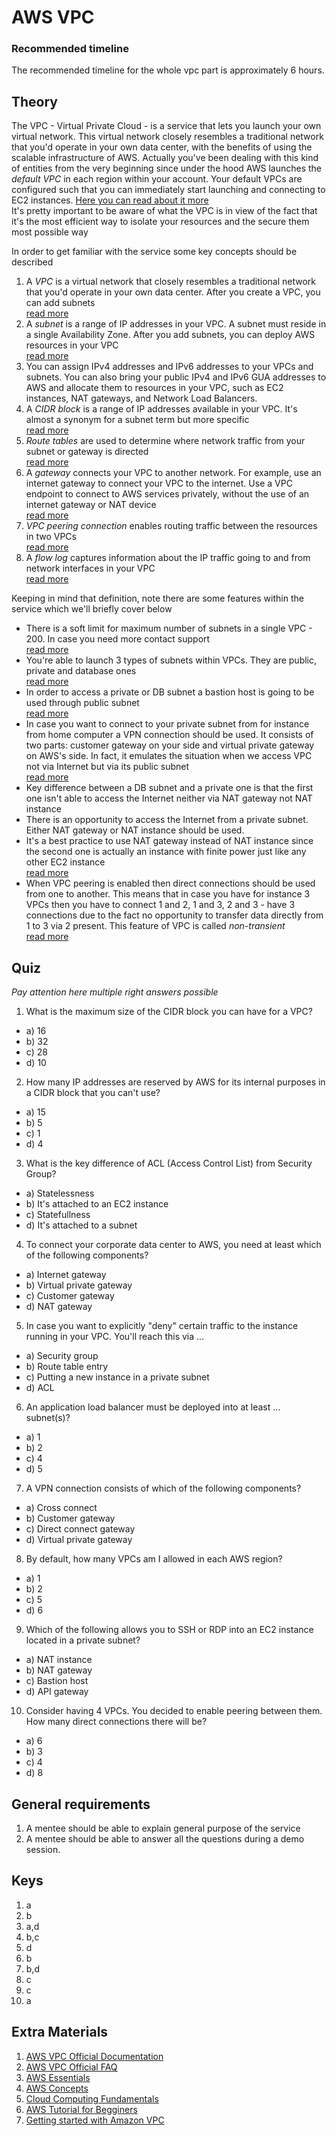 # AWS VPC

### Recommended timeline
The recommended timeline for the whole vpc part is approximately 6 hours.

## Theory

The VPC - Virtual Private Cloud - is a service that lets you launch your own virtual network. This virtual network closely resembles a traditional network that you'd operate in your own data center,
with the benefits of using the scalable infrastructure of AWS.
Actually you've been dealing with this kind of entities from the very beginning since under the hood AWS launches the *default VPC* in each region within your account.
Your default VPCs are configured such that you can immediately start launching and connecting to EC2 instances. [Here you can read about it more](https://docs.aws.amazon.com/vpc/latest/userguide/vpc-getting-started.html)
<br/>It's pretty important to be aware of what the VPC is in view of the fact that it's the most efficient way to isolate your resources and the secure them most possible way

In order to get familiar with the service some key concepts should be described
1. A *VPC* is a virtual network that closely resembles a traditional network that you'd operate in your own data center. After you create a VPC, you can add subnets <br/>[read more](https://docs.aws.amazon.com/vpc/latest/userguide/configure-your-vpc.html)
2. A *subnet* is a range of IP addresses in your VPC. A subnet must reside in a single Availability Zone. After you add subnets, you can deploy AWS resources in your VPC <br/>[read more](https://docs.aws.amazon.com/vpc/latest/userguide/configure-subnets.html)
3. You can assign IPv4 addresses and IPv6 addresses to your VPCs and subnets. You can also bring your public IPv4 and IPv6 GUA addresses to AWS and allocate them to resources in your VPC, such as EC2 instances, NAT gateways, and Network Load Balancers.
4. A *CIDR block* is a range of IP addresses available in your VPC. It's almost a synonym for a subnet term but more specific <br/>[read more](https://docs.aws.amazon.com/vpc/latest/userguide/configure-your-vpc.html#vpc-cidr-blocks)
5. *Route tables* are used to determine where network traffic from your subnet or gateway is directed  <br/>[read more](https://docs.aws.amazon.com/vpc/latest/userguide/VPC_Route_Tables.html)
6. A *gateway* connects your VPC to another network. For example, use an internet gateway to connect your VPC to the internet. Use a VPC endpoint to connect to AWS services privately, without the use of an internet gateway or NAT device  <br/>[read more](https://docs.aws.amazon.com/vpc/latest/userguide/extend-intro.html)
7. *VPC peering connection* enables routing traffic between the resources in two VPCs <br/>[read more](https://docs.aws.amazon.com/vpc/latest/peering/)
8. A *flow log* captures information about the IP traffic going to and from network interfaces in your VPC <br/>[read more](https://docs.aws.amazon.com/vpc/latest/userguide/flow-logs.html)


Keeping in mind that definition, note there are some features within the service which we'll briefly cover below

- There is a soft limit for maximum number of subnets in a single VPC - 200. In case you need more contact support <br/>[read more](https://aws.amazon.com/vpc/faqs/)
- You're able to launch 3 types of subnets within VPCs. They are public, private and database ones <br/>[read more](https://docs.aws.amazon.com/vpc/latest/userguide/VPC_Scenario2.html)
- In order to access a private or DB subnet a bastion host is going to be used through public subnet <br/>[read more](https://aws.amazon.com/quickstart/architecture/linux-bastion/)
- In case you want to connect to your private subnet from for instance from home computer a VPN connection should be used. It consists of two parts: customer gateway on your side and virtual private gateway on AWS's side. In fact, it emulates the situation when we access VPC not via Internet but via its public subnet <br/>[read more](https://docs.aws.amazon.com/vpc/latest/userguide/vpn-connections.html)
- Key difference between a DB subnet and a private one is that the first one isn't able to access the Internet neither via NAT gateway not NAT instance
- There is an opportunity to access the Internet from a private subnet. Either NAT gateway or NAT instance should be used.
- It's a best practice to use NAT gateway instead of NAT instance since the second one is actually an instance with finite power just like any other EC2 instance <br/>[read more](https://docs.aws.amazon.com/vpc/latest/userguide/vpc-nat-comparison.html)
- When VPC peering is enabled then direct connections should be used from one to another. This means that in case you have for instance 3 VPCs then you have to connect 1 and 2, 1 and 3, 2 and 3 - have 3 connections due to the fact no opportunity to transfer data directly from 1 to 3 via 2 present. This feature of VPC is called *non-transient* <br/>[read more](https://docs.aws.amazon.com/vpc/latest/peering/what-is-vpc-peering.html)

## Quiz

*Pay attention here multiple right answers possible*

1. What is the maximum size of the CIDR block you can have for a VPC?
- a) 16
- b) 32
- c) 28
- d) 10
2. How many IP addresses are reserved by AWS for its internal purposes in a CIDR block that you can't use?
- a) 15
- b) 5
- c) 1
- d) 4
3. What is the key difference of ACL (Access Control List) from Security Group?
- a) Statelessness
- b) It's attached to an EC2 instance
- c) Statefullness
- d) It's attached to a subnet
4. To connect your corporate data center to AWS, you need at least which of the following components?
- a) Internet gateway
- b) Virtual private gateway
- c) Customer gateway
- d) NAT gateway
5. In case you want to explicitly "deny" certain traffic to the instance running in your VPC. You'll reach this via ...
- a) Security group
- b) Route table entry
- c) Putting a new instance in a private subnet
- d) ACL
6. An application load balancer must be deployed into at least ... subnet(s)?
- a) 1
- b) 2
- c) 4
- d) 5
7. A VPN connection consists of which of the following components?
- a) Cross connect
- b) Customer gateway
- c) Direct connect gateway
- d) Virtual private gateway
8. By default, how many VPCs am I allowed in each AWS region?
- a) 1
- b) 2
- c) 5
- d) 6
9. Which of the following allows you to SSH or RDP into an EC2 instance located in a private subnet?
- a) NAT instance
- b) NAT gateway
- c) Bastion host
- d) API gateway
10. Consider having 4 VPCs. You decided to enable peering between them. How many direct connections there will be?
- a) 6
- b) 3
- c) 4
- d) 8


## General requirements
1. A mentee should be able to explain general purpose of the service
2. A mentee should be able to answer all the questions during a demo session.

## Keys

1. a
2. b
3. a,d
4. b,c
5. d
6. b
7. b,d
8. c
9. c
10. a

## Extra Materials

1. [AWS VPC Official Documentation](https://aws.amazon.com/vpc/)
1. [AWS VPC Official FAQ](https://aws.amazon.com/vpc/faqs/)
2. [AWS Essentials](https://www.youtube.com/playlist?list=PLv2a_5pNAko0Mijc6mnv04xeOut443Wnk)
3. [AWS Concepts](https://www.youtube.com/playlist?list=PLv2a_5pNAko2Jl4Ks7V428ttvy-Fj4NKU)
1. [Cloud Computing Fundamentals](https://youtu.be/uroryFU78gM)
2. [AWS Tutorial for Begginers](https://youtu.be/IT1X42D1KeA)
9. [Getting started with Amazon VPC](https://docs.aws.amazon.com/vpc/latest/userguide/vpc-getting-started.html)

